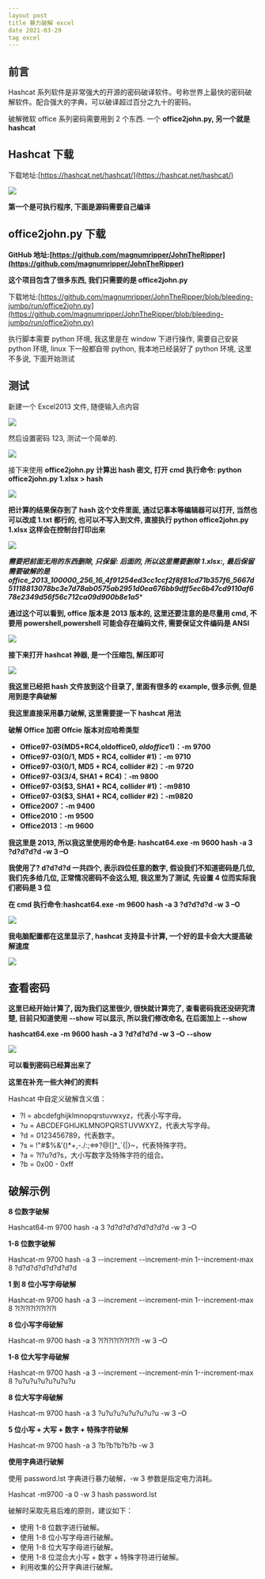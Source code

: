 ```yaml
---
layout post
title 暴力破解 excel
date 2021-03-29
tag excel
--- 
```



前言
--

Hashcat 系列软件是非常强大的开源的密码破译软件。号称世界上最快的密码破解软件。配合强大的字典，可以破译超过百分之九十的密码。

破解微软 office 系列密码需要用到 2 个东西. 一个 **office2john.py, 另一个就是 hashcat**

Hashcat 下载
----------

下载地址:[https://hashcat.net/hashcat/](https://hashcat.net/hashcat/)

![](https://img.hacpai.com/file/2019/08/8eca2fa789a74df0abdb23a38c1d9b5f-3f184e64.png?imageView2/2/w/1280/format/jpg/interlace/1/q/100)

**第一个是可执行程序, 下面是源码需要自己编译**

office2john.py 下载
-----------------

****GitHub 地址:[https://github.com/magnumripper/JohnTheRipper](https://github.com/magnumripper/JohnTheRipper)****

****这个项目包含了很多东西, 我们只需要的是 office2john.py****

下载地址:[https://github.com/magnumripper/JohnTheRipper/blob/bleeding-jumbo/run/office2john.py](https://github.com/magnumripper/JohnTheRipper/blob/bleeding-jumbo/run/office2john.py)

执行脚本需要 python 环境, 我这里是在 window 下进行操作, 需要自己安装 python 环境, linux 下一般都自带 python, 我本地已经装好了 python 环境, 这里不多说, 下面开始测试

测试
--

新建一个 Excel2013 文件, 随便输入点内容

![](https://img.hacpai.com/file/2019/08/38e6e6c75b9a4450b09bd83e33fd89b7-af01d489.png?imageView2/2/w/1280/format/jpg/interlace/1/q/100)

然后设置密码 123, 测试一个简单的.

![](https://img.hacpai.com/file/2019/08/3a7cf9fbaf594300b0eae26b776c07a0-55cd58a1.png?imageView2/2/w/1280/format/jpg/interlace/1/q/100)

接下来使用 **office2john.py 计算出 hash 密文, 打开 cmd 执行命令: python office2john.py 1.xlsx > hash**

![](https://img.hacpai.com/file/2019/08/151f48839f254c88a7083740f9f147c8-b65d95ce.png?imageView2/2/w/1280/format/jpg/interlace/1/q/100)

**把计算的结果保存到了 hash 这个文件里面, 通过记事本等编辑器可以打开, 当然也可以改成 1.txt 都行的, 也可以不写入到文件, 直接执行 **python office2john.py 1.xlsx 这样会在控制台打印出来****

![](https://img.hacpai.com/file/2019/08/80684f33922040cbb604a0fdbd19dc3a-10c138ed.png?imageView2/2/w/1280/format/jpg/interlace/1/q/100)

****需要把前面无用的东西删除, 只保留: 后面的, 所以这里需要删除 1.xlsx:, 最后保留需要破解的是 $office$_2013_100000_256_16_4f91254ed3cc1ccf2f8f81cd71b357f6_5667d51118813078bc3e7d78ab0575ab*2951d0ea676bb9dff5ec6b47cd9110af678e2349d56f56c712ca09d900b8e1a5****

****通过这个可以看到, office 版本是 2013 版本的, 这里还要注意的是尽量用 cmd, 不要用 powershell,powershell 可能会存在编码文件, 需要保证文件编码是 ANSI****

![](https://img.hacpai.com/file/2019/08/fe30af6d036242e0a0be44709802ccbe-80a6bb85.png?imageView2/2/w/1280/format/jpg/interlace/1/q/100)

****接下来打开 hashcat 神器, 是一个压缩包, 解压即可****

[![](https://zxacn.com/attachment/20190218/1865683576e74bec85d012f71c70b0be.png)](https://zxacn.com/attachment/20190218/1865683576e74bec85d012f71c70b0be.png)

**我这里已经把 hash 文件放到这个目录了, 里面有很多的 example, 很多示例, 但是用到是字典破解**

**我这里直接采用暴力破解, 这里需要提一下 hashcat 用法**

**破解 Office 加密 Offcie 版本对应哈希类型**

*   **Office97-03(MD5+RC4,oldoffice$0,oldoffice$1)：-m 9700**
*   **Office97-03($0/$1, MD5 + RC4, collider #1)：-m 9710**
*   **Office97-03($0/$1, MD5 + RC4, collider #2)：-m 9720**
*   **Office97-03($3/$4, SHA1 + RC4)：-m 9800**
*   **Office97-03($3, SHA1 + RC4, collider #1)：-m9810**
*   **Office97-03($3, SHA1 + RC4, collider #2)：-m9820**
*   **Office2007：-m 9400**
*   **Office2010：-m 9500**
*   **Office2013：-m 9600**

**我这里是 2013, 所以我这里使用的命令是: hashcat64.exe -m 9600 hash -a 3 ?d?d?d?d -w 3 –O**

**我使用了? d?d?d?d 一共四个, 表示四位任意的数字, 假设我们不知道密码是几位, 我们先多给几位, 正常情况密码不会这么短, 我这里为了测试, 先设置 4 位而实际我们密码是 3 位**

**在 cmd 执行命令:**hashcat64.exe -m 9600 hash -a 3 ?d?d?d?d -w 3 –O****

![](https://img.hacpai.com/file/2019/08/f727ab93ec014137b7b7c7330ca096dd-7785f5d4.png?imageView2/2/w/1280/format/jpg/interlace/1/q/100)

**我电脑配置都在这里显示了, hashcat 支持显卡计算, 一个好的显卡会大大提高破解速度**

![](https://img.hacpai.com/file/2019/08/fca8837b029c486b8c36f7f99f22ab2d-cd3d14a1.png?imageView2/2/w/1280/format/jpg/interlace/1/q/100)

查看密码
----

**这里已经开始计算了, 因为我们这里很少, 很快就计算完了, 查看密码我还没研究清楚, 目前只知道使用 --show 可以显示, 所以我们修改命名, 在后面加上 --show**

****hashcat64.exe -m 9600 hash -a 3 ?d?d?d?d -w 3 –O --show****

![](https://img.hacpai.com/file/2019/08/2a6e4faeeb064f89af4dc689183014d1-189bc7cb.png?imageView2/2/w/1280/format/jpg/interlace/1/q/100)

****可以看到密码已经算出来了****

**这里在补充一些大神们的资料**

Hashcat 中自定义破解含义值：

*   ?l = abcdefghijklmnopqrstuvwxyz，代表小写字母。
*   ?u = ABCDEFGHIJKLMNOPQRSTUVWXYZ，代表大写字母。
*   ?d = 0123456789，代表数字。
*   ?s = !"#$%&'()*+,-./:;<=>?@[]^_`{|}~，代表特殊字符。
*   ?a = ?l?u?d?s，大小写数字及特殊字符的组合。
*   ?b = 0x00 - 0xff

破解示例
----

**8 位数字破解**

Hashcat64-m 9700 hash -a 3 ?d?d?d?d?d?d?d?d -w 3 –O

**1-8 位数字破解**

Hashcat-m 9700 hash -a 3 --increment --increment-min 1--increment-max 8 ?d?d?d?d?d?d?d?d

**1 到 8 位小写字母破解**

Hashcat-m 9700 hash -a 3 --increment --increment-min 1--increment-max 8 ?l?l?l?l?l?l?l?l

**8 位小写字母破解**

Hashcat-m 9700 hash -a 3 ?l?l?l?l?l?l?l?l -w 3 –O

**1-8 位大写字母破解**

Hashcat-m 9700 hash -a 3 --increment --increment-min 1--increment-max 8 ?u?u?u?u?u?u?u?u

**8 位大写字母破解**

Hashcat-m 9700 hash -a 3 ?u?u?u?u?u?u?u?u -w 3 –O

**5 位小写 + 大写 + 数字 + 特殊字符破解**

Hashcat-m 9700 hash -a 3 ?b?b?b?b?b -w 3

**使用字典进行破解**

使用 password.lst 字典进行暴力破解，-w 3 参数是指定电力消耗。

Hashcat -m9700 -a 0 -w 3 hash password.lst

破解时采取先易后难的原则，建议如下：

*   使用 1-8 位数字进行破解。
*   使用 1-8 位小写字母进行破解。
*   使用 1-8 位大写字母进行破解。
*   使用 1-8 位混合大小写 + 数字 + 特殊字符进行破解。
*   利用收集的公开字典进行破解。